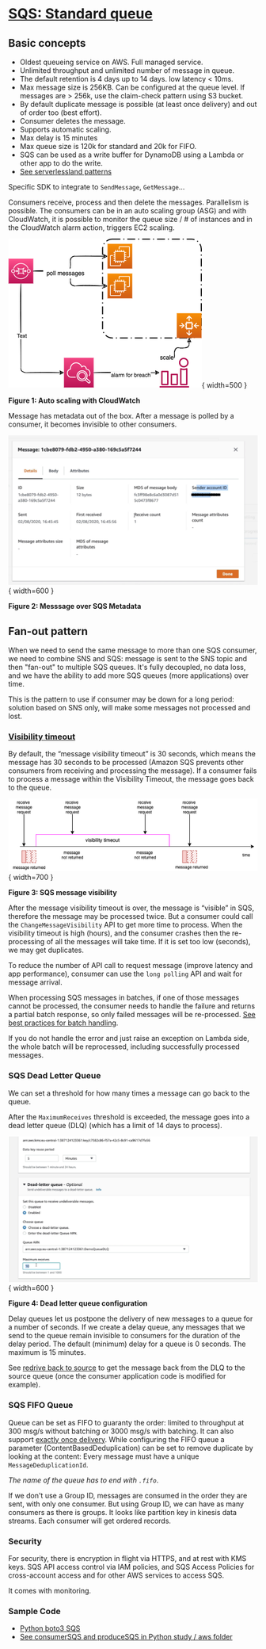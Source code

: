 # [SQS: Standard queue](https://docs.aws.amazon.com/AWSSimpleQueueService/latest/SQSDeveloperGuide/welcome.html)

## Basic concepts

* Oldest queueing service on AWS. Full managed service.
* Unlimited throughput and unlimited number of message in queue.
* The default retention is 4 days up to 14 days. low latency < 10ms. 
* Max message size is 256KB. Can be configured at the queue level. If messages are > 256k, use the claim-check pattern using S3 bucket.
* By default duplicate message is possible (at least once delivery) and out of order too (best effort).
* Consumer deletes the message.
* Supports automatic scaling.
* Max delay is 15 minutes
* Max queue size is 120k for standard and 20k for FIFO.
* SQS can be used as a write buffer for DynamoDB using a Lambda or other app to do the write.
* [See serverlessland patterns](https://serverlessland.com/search?search=SQS)

Specific SDK to integrate to `SendMessage`, `GetMessage`...

Consumers receive, process and then delete the messages. Parallelism is possible. The consumers can be in an auto scaling group (ASG) and with CloudWatch, it is possible to monitor the queue size / # of instances and in the CloudWatch alarm action, triggers EC2 scaling. 

![](./images/sqs/SQS-ASG.png){ width=500 }

**Figure 1: Auto scaling with  CloudWatch**

Message has metadata out of the box. After a message is polled by a consumer, it becomes invisible to other consumers.

 ![Metadata](./images/sqs/sqs-msg.png){ width=600 }

**Figure 2: Messsage over SQS Metadata**

## Fan-out pattern

When we need to send the same message to more than one SQS consumer, we need to combine SNS and SQS: message is sent to the SNS topic and then "fan-out" to multiple SQS queues. It's fully decoupled, no data loss, and we have the ability to add more SQS queues (more applications) over time.

This is the pattern to use if consumer may be down for a long period: solution based on SNS only, will make some messages not processed and lost.

### [Visibility timeout](https://docs.aws.amazon.com/AWSSimpleQueueService/latest/SQSDeveloperGuide/sqs-visibility-timeout.html)

By default, the “message visibility timeout” is 30 seconds, which means the message has 30 seconds to be processed (Amazon SQS prevents other consumers from receiving and processing the message). If a consumer fails to process a message within the Visibility Timeout, the message goes back to the queue.

![](./images/sqs/visibility-to.png){ width=700 }

**Figure 3: SQS message visibility**

After the message visibility timeout is over, the message is “visible” in SQS, therefore the message may be processed twice. But a consumer could call the `ChangeMessageVisibility` API to get more time to process. When the visibility timeout is high (hours), and the consumer crashes then the re-processing of all the messages will take time. If it is set too low (seconds), we may get duplicates.

To reduce the number of API call to request message (improve latency and app performance), consumer can use the `long polling` API and wait for message arrival. 

When processing SQS messages in batches, if one of those messages cannot be processed, the consumer needs to handle the failure and returns a partial batch response, so only failed messages will be re-processed.  [See best practices for batch handling](https://docs.aws.amazon.com/prescriptive-guidance/latest/lambda-event-filtering-partial-batch-responses-for-sqs/best-practices-partial-batch-responses.html).

If you do not handle the error and just raise an exception on Lambda side, the whole batch will be reprocessed, including successfully processed messages.

### SQS Dead Letter Queue

We can set a threshold for how many times a message can go back to the queue.

After the `MaximumReceives` threshold is exceeded, the message goes into a dead letter queue (DLQ) (which has a limit of 14 days to process).

 ![DLQ](./images/sqs/sqs-dlq.png){ width=600 }

 **Figure 4: Dead letter queue configuration**

Delay queues let us postpone the delivery of new messages to a queue for a number of seconds. If we create a delay queue, any messages that we send to the queue remain invisible to consumers for the duration of the delay period. The default (minimum) delay for a queue is 0 seconds. The maximum is 15 minutes.

See [redrive back to source](https://docs.aws.amazon.com/AWSSimpleQueueService/latest/SQSDeveloperGuide/sqs-configure-dead-letter-queue-redrive.html)
to get the message back from the DLQ to the source queue (once the consumer application code is modified for example).

### SQS FIFO Queue

Queue can be set as FIFO to guaranty the order: limited to throughput at 300 msg/s without batching or 3000 msg/s with batching. It can also support [exactly once delivery](https://docs.aws.amazon.com/AWSSimpleQueueService/latest/SQSDeveloperGuide/FIFO-queues-exactly-once-processing.html). While configuring the FIFO queue a parameter (ContentBasedDeduplication) can be set to remove duplicate by looking at the content: Every message must have a unique `MessageDeduplicationId`.

*The name of the queue has to end with `.fifo`*.

If we don't use a Group ID, messages are consumed in the order they are sent, with only one consumer. But using Group ID, we can have as many consumers as there is groups. It looks like partition key in kinesis data streams.
Each consumer will get ordered records.

### Security

For security, there is encryption in flight via HTTPS, and at rest with KMS keys. SQS API access control via IAM policies, and SQS Access Policies for cross-account access and for other AWS services to access SQS.

It comes with monitoring.

### Sample Code

* [Python boto3 SQS](https://boto3.amazonaws.com/v1/documentation/api/latest/guide/sqs.html)
* [See consumerSQS and produceSQS in Python study / aws folder](https://github.com/jbcodeforce/python-code)